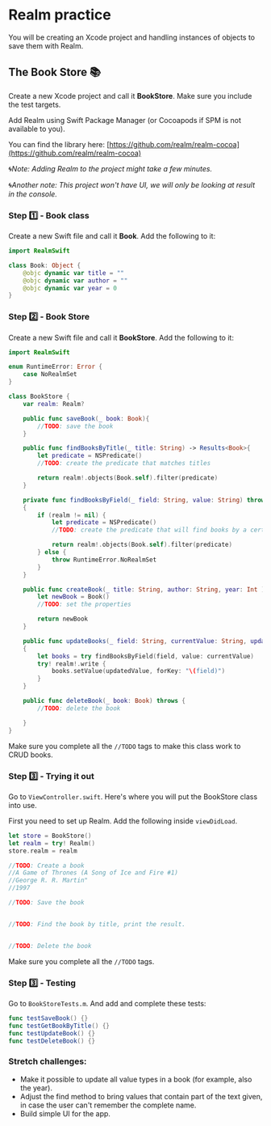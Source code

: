 # Realm practice

You will be creating an Xcode project and handling instances of objects to save them with Realm.


## The Book Store 📚

Create a new Xcode project and call it **BookStore**. Make sure you include the test targets.

Add Realm using Swift Package Manager (or Cocoapods if SPM is not available to you).

You can find the library here: [https://github.com/realm/realm-cocoa](https://github.com/realm/realm-cocoa)

🌀*Note: Adding Realm to the project might take a few minutes.*

🌀*Another note: This project won't have UI, we will only be looking at result in the console.*


### Step 1️⃣ - Book class

Create a new Swift file and call it **Book**. Add the following to it:

```swift
import RealmSwift

class Book: Object {
    @objc dynamic var title = ""
    @objc dynamic var author = ""
    @objc dynamic var year = 0
}
```

### Step 2️⃣ - Book Store

Create a new Swift file and call it **BookStore**. Add the following to it:

```swift
import RealmSwift

enum RuntimeError: Error {
    case NoRealmSet
}

class BookStore {
    var realm: Realm?

    public func saveBook(_ book: Book){
        //TODO: save the book
    }

    public func findBooksByTitle(_ title: String) -> Results<Book>{
        let predicate = NSPredicate()
        //TODO: create the predicate that matches titles

        return realm!.objects(Book.self).filter(predicate)
    }

    private func findBooksByField(_ field: String, value: String) throws -> Results<Book>
    {
        if (realm != nil) {
            let predicate = NSPredicate()
            //TODO: create the predicate that will find books by a certain field, given a value

            return realm!.objects(Book.self).filter(predicate)
        } else {
            throw RuntimeError.NoRealmSet
        }
    }

    public func createBook(_ title: String, author: String, year: Int ) -> Book{
        let newBook = Book()
        //TODO: set the properties

        return newBook
    }

    public func updateBooks(_ field: String, currentValue: String, updatedValue: String) throws
    {
        let books = try findBooksByField(field, value: currentValue)
        try! realm!.write {
            books.setValue(updatedValue, forKey: "\(field)")
        }
    }

    public func deleteBook(_ book: Book) throws {
        //TODO: delete the book

    }
}
```

Make sure you complete all the `//TODO` tags to make this class work to CRUD books.

### Step 3️⃣ - Trying it out

Go to `ViewController.swift`. Here's where you will put the BookStore class into use.

First you need to set up Realm. Add the following inside `viewDidLoad`.

```swift
let store = BookStore()
let realm = try! Realm()
store.realm = realm

//TODO: Create a book
//A Game of Thrones (A Song of Ice and Fire #1)
//George R. R. Martin"
//1997

//TODO: Save the book


//TODO: Find the book by title, print the result.


//TODO: Delete the book

```
Make sure you complete all the `//TODO` tags.

### Step 3️⃣ - Testing

Go to `BookStoreTests.m`. And add and complete these tests:

```swift
func testSaveBook() {}
func testGetBookByTitle() {}
func testUpdateBook() {}
func testDeleteBook() {}
```

### Stretch challenges:
- Make it possible to update all value types in a book (for example, also the year).
- Adjust the find method to bring values that contain part of the text given, in case the user can't remember the complete name.
- Build simple UI for the app.
